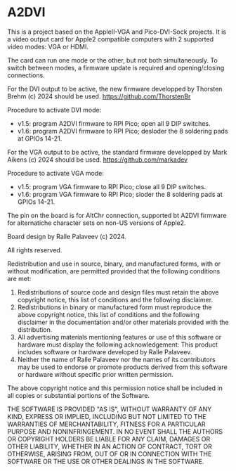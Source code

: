 # A2DVI

This is a project based on the AppleII-VGA and Pico-DVI-Sock projects. It is a video output card for Apple2 compatible computers with 2 supported video modes: VGA or HDMI.

The card can run one mode or the other, but not both simultaneously. To switch between modes, a firmware update is required and opening/closing connections.

For the DVI output to be active, the new firmware developped by Thorsten Brehm (c) 2024 should be used. https://github.com/ThorstenBr

Procedure to activate DVI mode:
* v1.5:
  program A2DVI firmware to RPI Pico;
  open all 9 DIP switches.
* v1.6:
  program A2DVI firmware to RPI Pico;
  desloder the 8 soldering pads at GPIOs 14-21.

For the VGA output to be active, the standard firmware developped by Mark Aikens (c) 2024 should be used. https://github.com/markadev

Procedure to activate VGA mode:
* v1.5:
  program VGA firmware to RPI Pico;
  close all 9 DIP switches.
* v1.6:
  program VGA firmware to RPI Pico;
  sloder the 8 soldering pads at GPIOs 14-21.

The pin on the board is for AltChr connection, supported bt A2DVI firmware for alternatiche character sets on non-US versions of Apple2.

Board design by Ralle Palaveev (c) 2024.

All rights reserved.

Redistribution and use in source, binary, and manufactured forms, with or without
modification, are permitted provided that the following conditions are met:
1. Redistributions of source code and design files must retain the above copyright
   notice, this list of conditions and the following disclaimer.
2. Redistributions in binary or manufactured form must reproduce the above copyright
   notice, this list of conditions and the following disclaimer in the
   documentation and/or other materials provided with the distribution.
3. All advertising materials mentioning features or use of this software
   or hardware must display the following acknowledgement:
   This product includes software or hardware developed by Ralle Palaveev.
4. Neither the name of Ralle Palaveev nor the
   names of its contributors may be used to endorse or promote products
   derived from this software or hardware without specific prior written permission.

The above copyright notice and this permission notice shall be included in all
copies or substantial portions of the Software.

THE SOFTWARE IS PROVIDED "AS IS", WITHOUT WARRANTY OF ANY KIND, EXPRESS OR
IMPLIED, INCLUDING BUT NOT LIMITED TO THE WARRANTIES OF MERCHANTABILITY,
FITNESS FOR A PARTICULAR PURPOSE AND NONINFRINGEMENT. IN NO EVENT SHALL THE
AUTHORS OR COPYRIGHT HOLDERS BE LIABLE FOR ANY CLAIM, DAMAGES OR OTHER
LIABILITY, WHETHER IN AN ACTION OF CONTRACT, TORT OR OTHERWISE, ARISING FROM,
OUT OF OR IN CONNECTION WITH THE SOFTWARE OR THE USE OR OTHER DEALINGS IN THE
SOFTWARE.
